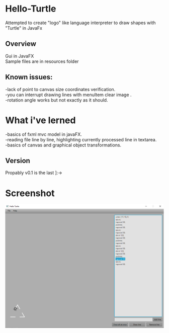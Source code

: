 # Hello-Turtle
Attempted to create "logo" like language interpreter to draw shapes with "Turtle" in JavaFx
## Overview
Gui in JavaFX <br>
Sample files are in resources folder <br>
## Known issues: <br>
-lack of point to canvas size coordinates verification.  <br>
-you can interrupt drawing lines with menuItem clear image . <br>
-rotation angle works but not exactly as it should. <br>

# What i've lerned
-basics of fxml mvc model in javaFX.<br>
-reading file line by line, highlighting currently processed line in textarea.<br>
-basics of canvas and graphical object transformations.<br>
## Version
Propably v0.1 is the last ]:-> 
# Screenshot
![image](turtle-image.png)

